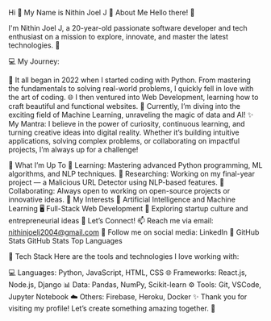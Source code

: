 Hi 👋 My Name is Nithin Joel J
🌟 About Me
Hello there! 👋

I'm Nithin Joel J, a 20-year-old passionate software developer and tech enthusiast on a mission to explore, innovate, and master the latest technologies. 🌟

💻 My Journey:

🚀 It all began in 2022 when I started coding with Python. From mastering the fundamentals to solving real-world problems, I quickly fell in love with the art of coding.
🌐 I then ventured into Web Development, learning how to craft beautiful and functional websites.
🤖 Currently, I’m diving into the exciting field of Machine Learning, unraveling the magic of data and AI!
✨ My Mantra:
I believe in the power of curiosity, continuous learning, and turning creative ideas into digital reality. Whether it’s building intuitive applications, solving complex problems, or collaborating on impactful projects, I’m always up for a challenge!

🔭 What I’m Up To
🌱 Learning: Mastering advanced Python programming, ML algorithms, and NLP techniques.
🔬 Researching: Working on my final-year project — a Malicious URL Detector using NLP-based features.
🤝 Collaborating: Always open to working on open-source projects or innovative ideas.
🎯 My Interests
🧠 Artificial Intelligence and Machine Learning
🖥️ Full-Stack Web Development
🌟 Exploring startup culture and entrepreneurial ideas
💌 Let’s Connect!
📫 Reach me via email: nithinjoelj2004@gmail.com
📱 Follow me on social media:
LinkedIn
🌟 GitHub Stats
GitHub Stats
Top Languages

🚀 Tech Stack
Here are the tools and technologies I love working with:

💻 Languages: Python, JavaScript, HTML, CSS
🌐 Frameworks: React.js, Node.js, Django
📊 Data: Pandas, NumPy, Scikit-learn
⚙️ Tools: Git, VSCode, Jupyter Notebook
☁️ Others: Firebase, Heroku, Docker
✨ Thank you for visiting my profile! Let’s create something amazing together. 🌈
